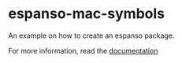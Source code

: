 # espanso-mac-symbols
An example on how to create an espanso package.

For more information, read the [documentation](https://espanso.org/docs/)

